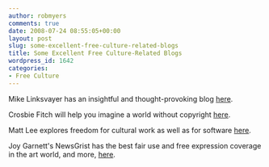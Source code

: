 ```yaml
---
author: robmyers
comments: true
date: 2008-07-24 08:55:05+00:00
layout: post
slug: some-excellent-free-culture-related-blogs
title: Some Excellent Free Culture-Related Blogs
wordpress_id: 1642
categories:
- Free Culture
---
```


Mike Linksvayer has an insightful and thought-provoking blog  [here](http://gondwanaland.com/mlog/).  
  
Crosbie Fitch will help you imagine a world without copyright [here](http://www.digitalproductions.co.uk/).  
  
Matt Lee explores freedom for cultural work as well as for software [here](http://exploringfreedom.org/archives.html).  
  
Joy Garnett's NewsGrist has the best fair use and free expression coverage in the art world, and more, [here](http://newsgrist.typepad.com/).  


